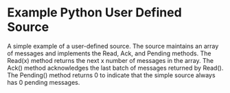 # Example Python User Defined Source
A simple example of a user-defined source. The source maintains an array of messages and implements the Read, 
Ack, and Pending methods.
The Read(x) method returns the next x number of messages in the array. 
The Ack() method acknowledges the last batch of messages returned by Read(). 
The Pending() method returns 0 to indicate that the simple source always has 0 pending messages.